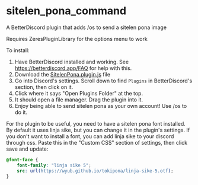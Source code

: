 # sitelen_pona_command
A BetterDiscord plugin that adds /os to send a sitelen pona image

Requires ZeresPluginLibrary for the options menu to work

To install:
1. Have BetterDiscord installed and working. See https://betterdiscord.app/FAQ for help with this.
2. Download the [SitelenPona.plugin.js](https://raw.githubusercontent.com/ReveredOxygen/sitelen_pona_command/main/SitelenPona.plugin.js) file
3. Go into Discord's settings. Scroll down to find `Plugins` in BetterDiscord's section, then click on it.
4. Click where it says "Open Plugins Folder" at the top.
5. It should open a file manager. Drag the plugin into it.
6. Enjoy being able to send sitelen pona as your own account! Use /os to do it.

For the plugin to be useful, you need to have a sitelen pona font installed. 
By default it uses linja sike, but you can change it in the plugin's settings.
If you don't want to install a font, you can add linja sike to your discord through css.
Paste this in the "Custom CSS" section of settings, then click save and update:
```css
@font-face {
    font-family: "linja sike 5";
    src: url(https://wyub.github.io/tokipona/linja-sike-5.otf);
}
```
